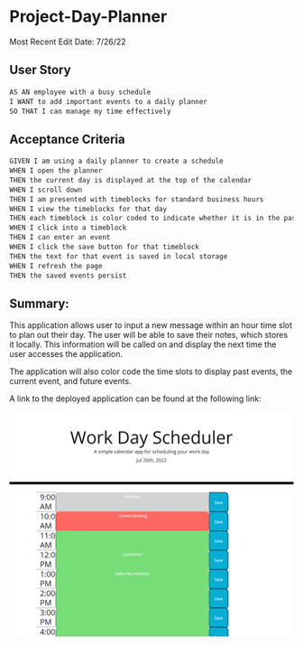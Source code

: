 # Project-Day-Planner

Most Recent Edit Date: 7/26/22

## User Story

```md
AS AN employee with a busy schedule
I WANT to add important events to a daily planner
SO THAT I can manage my time effectively
```

## Acceptance Criteria

```md
GIVEN I am using a daily planner to create a schedule
WHEN I open the planner
THEN the current day is displayed at the top of the calendar
WHEN I scroll down
THEN I am presented with timeblocks for standard business hours
WHEN I view the timeblocks for that day
THEN each timeblock is color coded to indicate whether it is in the past, present, or future
WHEN I click into a timeblock
THEN I can enter an event
WHEN I click the save button for that timeblock
THEN the text for that event is saved in local storage
WHEN I refresh the page
THEN the saved events persist
```

## Summary:

This application allows user to input a new message within an hour time slot to plan out their day. The user will be able to save their
notes, which stores it locally. This information will be called on and display the next time the user accesses the application.

The application will also color code the time slots to display past events, the current event, and future events.

A link to the deployed application can be found at the following link:


![This is the current build from 7.26.](./Assets/images/_C__Users_Zach_Documents_Coding%2520Bootcamp_Weekly%2520Challenges_Project-Day-Planner_index.html.png)